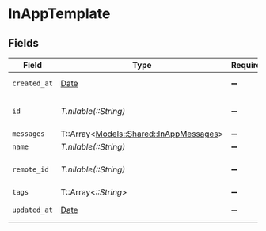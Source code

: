 # InAppTemplate


## Fields

| Field                                                                           | Type                                                                            | Required                                                                        | Description                                                                     | Example                                                                         |
| ------------------------------------------------------------------------------- | ------------------------------------------------------------------------------- | ------------------------------------------------------------------------------- | ------------------------------------------------------------------------------- | ------------------------------------------------------------------------------- |
| `created_at`                                                                    | [Date](https://ruby-doc.org/stdlib-2.6.1/libdoc/date/rdoc/Date.html)            | :heavy_minus_sign:                                                              | Date of creation                                                                | 2021-01-01T00:00:00.000Z                                                        |
| `id`                                                                            | *T.nilable(::String)*                                                           | :heavy_minus_sign:                                                              | Unique identifier                                                               | 8187e5da-dc77-475e-9949-af0f1fa4e4e3                                            |
| `messages`                                                                      | T::Array<[Models::Shared::InAppMessages](../../models/shared/inappmessages.md)> | :heavy_minus_sign:                                                              | N/A                                                                             |                                                                                 |
| `name`                                                                          | *T.nilable(::String)*                                                           | :heavy_minus_sign:                                                              | N/A                                                                             |                                                                                 |
| `remote_id`                                                                     | *T.nilable(::String)*                                                           | :heavy_minus_sign:                                                              | Provider's unique identifier                                                    | 8187e5da-dc77-475e-9949-af0f1fa4e4e3                                            |
| `tags`                                                                          | T::Array<*::String*>                                                            | :heavy_minus_sign:                                                              | N/A                                                                             |                                                                                 |
| `updated_at`                                                                    | [Date](https://ruby-doc.org/stdlib-2.6.1/libdoc/date/rdoc/Date.html)            | :heavy_minus_sign:                                                              | Date of last update                                                             | 2021-01-01T00:00:00.000Z                                                        |